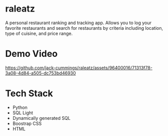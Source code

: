 # raleatz

A personal restaurant ranking and tracking app. Allows you to log your favorite restaurants and search for restaurants by criteria including location, type of cuisine, and price range.

# Demo Video
https://github.com/jack-cummings/raleatz/assets/96400016/71313f78-3a08-4d84-a505-dc753bd46930

# Tech Stack
- Python
- SQL Light
- Dynamically generated SQL
- Boostrap CSS
- HTML
